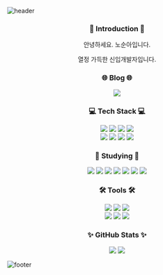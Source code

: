 <!--
**SoonAh-Noh/SoonAh-Noh** is a ✨ _special_ ✨ repository because its `README.md` (this file) appears on your GitHub profile.

Here are some ideas to get you started:

- 🔭 I’m currently working on ...
- 🌱 I’m currently learning ...
- 👯 I’m looking to collaborate on ...
- 🤔 I’m looking for help with ...
- 💬 Ask me about ...
- 📫 How to reach me: ...
- 😄 Pronouns: ...
- ⚡ Fun fact: ...
-->


![header](https://capsule-render.vercel.app/api?section=header&type=egg&color=timeAuto&height=400)

<div align=center>

  
  <h3>🙌 Introduction 🙌</h3>
    <p>안녕하세요. 노순아입니다.</p>
    <p>열정 가득한 신입개발자입니다.</p>
    <h3>🌐 Blog 🌐</h3>
    <a href = "https://blog.naver.com/tns3968" target="_blank"><img src="https://img.shields.io/badge/Naver Blog-03C75A?style=for-the-badge&logo=Naver&logoColor=FFFFFF"></a>
  
  <h3>💻 Tech Stack 💻</h3>
<!-- 프로젝트 사용 -->
  <img src="https://img.shields.io/badge/HTML5-E34F26?style=for-the-badge&logo=HTML5&logoColor=FFFFFF">
  <img src="https://img.shields.io/badge/CSS3-1572B6?style=for-the-badge&logo=CSS3&logoColor=FFFFFF">
  <img src="https://img.shields.io/badge/JavaScript-F7DF1E?style=for-the-badge&logo=JavaScript&logoColor=FFFFFF">
  <img src="https://img.shields.io/badge/React-61DAFB?style=for-the-badge&logo=React&logoColor=FFFFFF">
  <br/>
  <img src="https://img.shields.io/badge/MySQL-4479A1?style=for-the-badge&logo=MySQL&logoColor=FFFFFF">
  <img src="https://img.shields.io/badge/Node.js-339933?style=for-the-badge&logo=Node.js&logoColor=FFFFFF">
  <img src="https://img.shields.io/badge/Python-3776AB?style=for-the-badge&logo=Python&logoColor=FFFFFF">
  <img src="https://img.shields.io/badge/Flask-000000?style=for-the-badge&logo=Flask&logoColor=FFFFFF">
  <br/>
  <h3>📝 Studying 📝</h3>
<!-- 예시코드 -->
  <img src="https://img.shields.io/badge/jQuery-0769AD?style=for-the-badge&logo=jQuery&logoColor=FFFFFF">
  <img src="https://img.shields.io/badge/SQLite-003B57?style=for-the-badge&logo=SQLite&logoColor=FFFFFF">
<!-- 딥러닝&머신러닝& -->
  <img src="https://img.shields.io/badge/NumPy-013243?style=for-the-badge&logo=NumPy&logoColor=FFFFFF">
  <img src="https://img.shields.io/badge/OpenCV-5C3EE8?style=for-the-badge&logo=OpenCV&logoColor=FFFFFF">

  <img src="https://img.shields.io/badge/scikit_learn-F7931E?style=for-the-badge&logo=scikit-learn&logoColor=FFFFFF">
  <img src="https://img.shields.io/badge/TensorFlow-FF6F00?style=for-the-badge&logo=TensorFlow&logoColor=FFFFFF">
  <img src="https://img.shields.io/badge/Keras-D00000?style=for-the-badge&logo=TensorFlow&logoColor=FFFFFF">

  
  
  <h3>🛠️ Tools 🛠️</h3>
  <img src="https://img.shields.io/badge/Visual Studio Code-007ACC?style=for-the-badge&logo=Visual Studio Code&logoColor=FFFFFF">
  <img src="https://img.shields.io/badge/PyCharm-000000?style=for-the-badge&logo=PyCharm&logoColor=FFFFFF">
  <img src="https://img.shields.io/badge/Jupyter-F37626?style=for-the-badge&logo=Jupyter&logoColor=FFFFFF">
  <br/>
  <img src="https://img.shields.io/badge/GitHub-181717?style=for-the-badge&logo=GitHub&logoColor=FFFFFF">
  <img src="https://img.shields.io/badge/Slack-4A154B?style=for-the-badge&logo=Slack&logoColor=FFFFFF">
  <img src="https://img.shields.io/badge/Figma-F24E1E?style=for-the-badge&logo=Figma&logoColor=FFFFFF">
  
  <h3>✨ GitHub Stats ✨</h3>
  <img src="https://github-readme-stats.vercel.app/api/top-langs/?username=SoonAh-Noh&layout=compact">
  <img src="https://github-readme-stats.vercel.app/api?username=SoonAh-Noh&show_icons=true">



 </div>

![footer](https://capsule-render.vercel.app/api?section=footer&type=egg&color=timeAuto&height=400)

  

